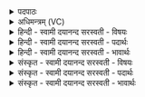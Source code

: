 <details><summary>पदपाठः</summary>

य॒माय॑। त्वा॒। म॒खाय॑। त्वा॒। सूर्य्य॑स्य। त्वा॒। तप॑से। दे॒वः। त्वा॒। स॒वि॒ता। मध्वा॑। अ॒न॒क्तु॒। पृ॒थि॒व्याः। स॒ꣳस्पृश॒ इति॑ स॒म्ऽस्पृशः॑। पा॒हि॒। अ॒र्चिः। अ॒सि॒। शो॒चिः। अ॒सि॒। तपः॑। अ॒सि॒। ११।
</details>

<details><summary>अधिमन्त्रम् (VC)</summary>

- सविता देवता
- दध्यङ्ङाथर्वण ऋषिः
- त्रिष्टुप्
- धैवतः
</details>

<details><summary>हिन्दी - स्वामी दयानन्द सरस्वती  - विषयः</summary>

अब सज्जन कैसे होते हैं, इस विषय को अगले मन्त्र में कहा है ॥
</details>

<details><summary>हिन्दी - स्वामी दयानन्द सरस्वती  - पदार्थः</summary>

पदार्थान्वयभाषाः -  हे विद्वन् ! (सविता) ऐश्वर्य्यकर्त्ता (देवः) दानशील पुरुष (मखाय) न्याय के अनुष्ठान के लिये (यमाय) नियम के अर्थ (त्वा) आपको (सूर्यस्य) प्रेरक ईश्वरसम्बन्धी (तपसे) धर्म के अनुष्ठान के लिये (त्वा) आपको ग्रहण करे। (पृथिव्याः) भूमिसम्बन्धी (त्वा) आपको (मध्वा) मधुरता से (अनक्तु) संयुक्त करे सो आप (संस्पृशः) सम्यक् स्पर्श से (पाहि) रक्षा कीजिये, जिस कारण आप (अर्चिः) तेजस्वी (असि) हैं, (शोचिः) अग्नि की लपट के तुल्य पवित्र (असि) हैं और (तपः) धर्म में श्रम करनेहारे (असि) हैं, इससे (त्वा) आपका सत्कार करें ॥११ ॥
</details>

<details><summary>हिन्दी - स्वामी दयानन्द सरस्वती  - भावार्थः</summary>

भावार्थभाषाः -  जो लोग यथार्थ व्यवहार से प्रकाशित कीर्तिवाले होते हैं, वे दुःख के स्पर्श से अलग होकर तेजस्वी होते हैं और दुष्टों को दुःख देकर श्रेष्ठों को सुखी करते हैं ॥११ ॥
</details>

<details><summary>संस्कृत - स्वामी दयानन्द सरस्वती  - विषयः</summary>

अथ सज्जनाः कीदृशा भवन्तीत्याह ॥
</details>

<details><summary>संस्कृत - स्वामी दयानन्द सरस्वती  - पदार्थः</summary>

पदार्थान्वयभाषाः -  हे विद्वन् ! सविता देवो मखाय यमाय त्वा सूर्यस्य तपसे त्वा गृह्णातु, पृथिव्यास्त्वा मध्वाऽनक्तु, स त्वं संस्पृशः पाहि, यतस्त्वमर्चिरसि शोचिरसि तपोऽसि तस्मात् त्वा सत्कुर्य्याम ॥११ ॥
</details>

<details><summary>संस्कृत - स्वामी दयानन्द सरस्वती  - भावार्थः</summary>

भावार्थभाषाः -  ये न्यायव्यवहारेण प्रदीप्तयशसो भवन्ति, ते दुःखस्पर्शात् पृथग् भूत्वा तेजस्विनो भवन्ति, दुष्टान् परिताप्य श्रेष्ठान् सुखयन्ति च ॥११ ॥
</details>
